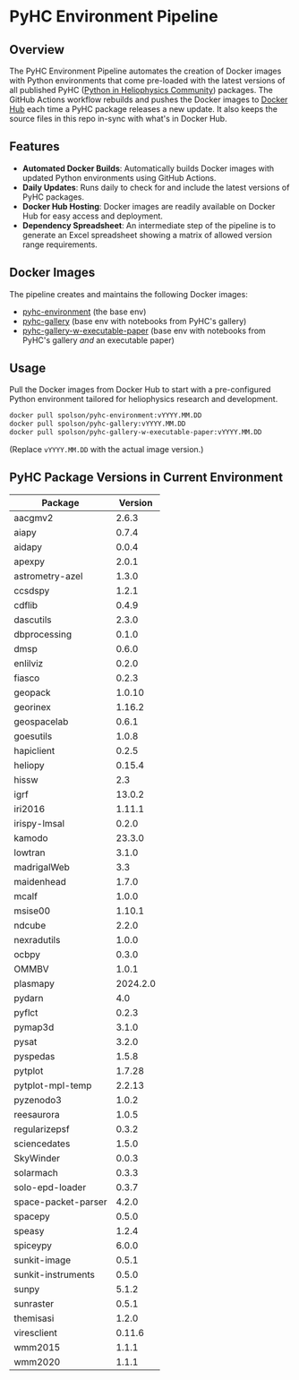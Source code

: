 # PyHC Environment Pipeline

## Overview
The PyHC Environment Pipeline automates the creation of Docker images with Python environments that come pre-loaded with the latest versions of all published PyHC ([Python in Heliophysics Community](https://pyhc.org/projects)) packages. The GitHub Actions workflow rebuilds and pushes the Docker images to [Docker Hub](https://hub.docker.com/u/spolson) each time a PyHC package releases a new update. It also keeps the source files in this repo in-sync with what's in Docker Hub.  

## Features
- **Automated Docker Builds**: Automatically builds Docker images with updated Python environments using GitHub Actions.
- **Daily Updates**: Runs daily to check for and include the latest versions of PyHC packages.
- **Docker Hub Hosting**: Docker images are readily available on Docker Hub for easy access and deployment.
- **Dependency Spreadsheet**: An intermediate step of the pipeline is to generate an Excel spreadsheet showing a matrix of allowed version range requirements.

## Docker Images
The pipeline creates and maintains the following Docker images:
- [pyhc-environment](https://hub.docker.com/r/spolson/pyhc-environment) (the base env)
- [pyhc-gallery](https://hub.docker.com/r/spolson/pyhc-gallery) (base env with notebooks from PyHC's gallery)
- [pyhc-gallery-w-executable-paper](https://hub.docker.com/r/spolson/pyhc-gallery-w-executable-paper) (base env with notebooks from PyHC's gallery _and_ an executable paper)

## Usage
Pull the Docker images from Docker Hub to start with a pre-configured Python environment tailored for heliophysics research and development.

```bash
docker pull spolson/pyhc-environment:vYYYY.MM.DD
docker pull spolson/pyhc-gallery:vYYYY.MM.DD
docker pull spolson/pyhc-gallery-w-executable-paper:vYYYY.MM.DD
```
(Replace `vYYYY.MM.DD` with the actual image version.)

## PyHC Package Versions in Current Environment
Package | Version
---|---
aacgmv2 | 2.6.3
aiapy | 0.7.4
aidapy | 0.0.4
apexpy | 2.0.1
astrometry-azel | 1.3.0
ccsdspy | 1.2.1
cdflib | 0.4.9
dascutils | 2.3.0
dbprocessing | 0.1.0
dmsp | 0.6.0
enlilviz | 0.2.0
fiasco | 0.2.3
geopack | 1.0.10
georinex | 1.16.2
geospacelab | 0.6.1
goesutils | 1.0.8
hapiclient | 0.2.5
heliopy | 0.15.4
hissw | 2.3
igrf | 13.0.2
iri2016 | 1.11.1
irispy-lmsal | 0.2.0
kamodo | 23.3.0
lowtran | 3.1.0
madrigalWeb | 3.3
maidenhead | 1.7.0
mcalf | 1.0.0
msise00 | 1.10.1
ndcube | 2.2.0
nexradutils | 1.0.0
ocbpy | 0.3.0
OMMBV | 1.0.1
plasmapy | 2024.2.0
pydarn | 4.0
pyflct | 0.2.3
pymap3d | 3.1.0
pysat | 3.2.0
pyspedas | 1.5.8
pytplot | 1.7.28
pytplot-mpl-temp | 2.2.13
pyzenodo3 | 1.0.2
reesaurora | 1.0.5
regularizepsf | 0.3.2
sciencedates | 1.5.0
SkyWinder | 0.0.3
solarmach | 0.3.3
solo-epd-loader | 0.3.7
space-packet-parser | 4.2.0
spacepy | 0.5.0
speasy | 1.2.4
spiceypy | 6.0.0
sunkit-image | 0.5.1
sunkit-instruments | 0.5.0
sunpy | 5.1.2
sunraster | 0.5.1
themisasi | 1.2.0
viresclient | 0.11.6
wmm2015 | 1.1.1
wmm2020 | 1.1.1
